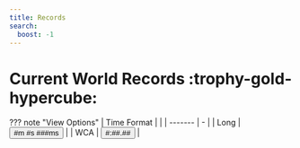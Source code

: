 ```yaml
---
title: Records
search:
  boost: -1
---
```


# Current World Records :trophy-gold-hypercube:

<script src="/javascripts/leaderboards.js"></script>

??? note "View Options"
    | Time Format |  |
    | -------     | - |
    | Long | <input type="button" id="long-time-format" class="md-button md-button--primary" value="#m #s ###ms" onclick="LongTime()"/> |
    | WCA  | <input type="button" id="wca-time-format" class="md-button" value="#:##.##" onclick="ShortTime()"/> |